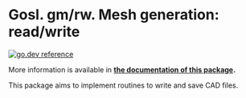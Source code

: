 # Gosl. gm/rw. Mesh generation: read/write

[![go.dev reference](https://img.shields.io/badge/go.dev-reference-007d9c?logo=go&logoColor=white&style=flat-square)](https://pkg.go.dev/github.com/cpmech/gosl/gm/rw)

More information is available in **[the documentation of this package](https://pkg.go.dev/github.com/cpmech/gosl/gm/rw).**

This package aims to implement routines to write and save CAD files.
